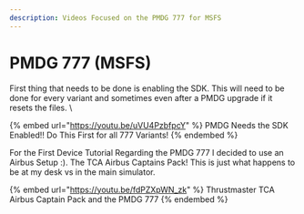 ```yaml
---
description: Videos Focused on the PMDG 777 for MSFS
---
```


# PMDG 777 (MSFS)

First thing that needs to be done is enabling the SDK.  This will need to be done for every variant and sometimes even after a PMDG upgrade if it resets the files.  \


{% embed url="https://youtu.be/uVU4PzbfpcY" %}
PMDG Needs the SDK Enabled!!  Do This First for all 777 Variants!
{% endembed %}

For the First Device Tutorial Regarding the PMDG 777 I decided to use an Airbus Setup :).  The TCA Airbus Captains Pack! This is just what happens to be at my desk vs in the main simulator.

{% embed url="https://youtu.be/fdPZXpWN_zk" %}
Thrustmaster TCA Airbus Captain Pack and the PMDG 777
{% endembed %}


